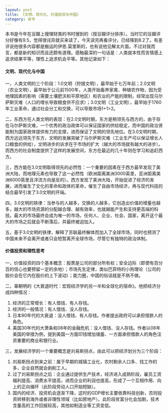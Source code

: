 ```yaml
---
layout: post
title: 《文明、现代化、价值投资与中国》
category: 读书
---
```


本书是今年在豆瓣上搜理财类的书时搜到的（按豆瓣评分排序）。当时它的豆瓣评分好像有9.5，觉得很诧异就买来读了，今天读完再看评分，已经降到8.2了。有差评说他很多内容都是搬运的伊恩.莫里斯的，也有说他见解太片面。不过对我而言，都是新的知识而且还颇有道理。感触最深的一句话是：人类就本性而言情感上追求结果平等，理性上追求机会平等。其他记录如下：

#### 文明、现代化与中国
一，人类文明的三个阶段：1.0文明（狩猎文明），最早始于七万年前；2.0文明（农业文明），最早始于公元前1500年，人类开始畜养家禽、种植农作物，因为受地理因素的影响（需要土壤肥沃和平原地区）和农业的产能的限制，经常出现马尔萨斯灾难（人口的增长导致粮食供不应求）；3.0文明（工业文明），最早始于1760年工业革命，通过社会分工和交换，可以导致市场1+1>2。

二，东西方在人类文明的表现：在2.0文明时期，东方是稍领先与西方的，由于存在马尔萨斯灾难，一个优秀的政治政体可以保证国家的供给稳定，而中国的政治贤能制为国家政体提供有力的支撑，进而保证了文明的领先地位。在3.0文明时期，西方远远领先于东方，文明的发展突破了马尔萨斯灾难（工业生产可以保证增长人口粮食的供给），文明进步的诉求在于市场的扩大（越大的市场就有越大的进步）。而西方的社会制度提供了这样的发展空间，东方在最近的几十年则在学习和追赶西方。

三，西方能在3.0文明取得领先的必然性：一个重要的因素在于西方最早发现了美洲大陆，而地理元素也导致了这一必然性（欧洲距离美洲3000英里，亚洲距离美洲6000英里且洋流方向是反的）。西方发现了美洲大陆，开始促进了经济的发展，进而催生了文化的革命和政体的革命，催生了自由市场经济，再与现代科技的结合最早引发了3.0文明的开端。
  
四，3.0文明的铁律：当参与的人越多，交换的人越多，它创造出价值的增量也越多，越大的市场资源的分配越合理、越有效率，也就越能产生和支持更高端的科技。最大的市场最终会成为唯一的市场，任何人、企业、社会、国家，离开这个最大的市场之后就会不断落后，并最终被迫加入。

五，基于3.0文明的铁律，解释了苏联最终解体而加入了全球市场，同时也预测了中国未来不会离开或者只会短暂离开全球市场，尽管它有独特的政治体制。

#### 价值投资和理性思考
一，价值投资的四个基本概念：股票是公司的部分所有权；安全边际（即使有百分百的信心也要预留一定的余地）；市场先生定律，类似巴菲特的小狗理论（公司的股价会在它内在股价的上下波动）；能力圈，中国的俗话就是不熟不做。

二，辜朝明的《大衰退时代：宏观经济学的另一半和全球化的宿命》。他把经济分成四种情况：
1. 经济的正常增长：有人借钱、有人存钱。
1. 经济的一般情况：有人借钱、没人存钱。
1. 日本90年代的大衰退：没人借钱、有人存钱。作者提出政府可以承担借款人的角色。
1. 美国30年代的大萧条和08年的金融危机：没人借钱、没人存钱。作者以08年美国的举措为例，提到美国一方面印钱增加储蓄、一方面承担借款人的角色注资重要的商业和银行业。

三，发展经济学的一个重要概念是刘易斯拐点，由此可以把经济划分为三个阶段：
1. 刘易斯拐点到来之前：属于早期的城镇工业化，农村剩余人口多、找工作的多，企业自然就会剥削工人。
1. 过了刘易斯拐点之后：企业通过提供生产技术，经济进入成熟阶段，雇员工资福利提高、消费水平提高，进而企业的利润也提高，形成了一个互相作用、向上的正向循环（此阶段劳动人口开始短缺）。
1. 国内的经济、投资机会逐渐下降，这时的GDP增长主要依靠科技创新，否则投资转移到海外或者非理性领域（比如房地产）。此阶段贫富分化会加剧，技术含量高的工作回报较高，其他如制造业等工资变低。
